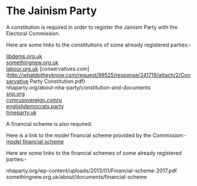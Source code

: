 # The Jainism Party

A constitution is required in order to register the Jainism Party with the Electoral Commission.
  

Here are some links to the constitutions of some already registered parties:-

[libdems.org.uk](http://libdems.org.uk/constitution)  
[somethingnew.org.uk](http://somethingnew.org.uk/about/documents/party-constitution)  
[labour.org.uk](http://electoralcommission.org.uk/__data/assets/pdf_file/0004/67657/FOI8508-online-version-all-documents.pdf)   [conservatives.com](http://whatdotheyknow.com/request/99525/response/241719/attach/2/Conservative Party Constitution.pdf)  
nhaparty.org/about-nha-party/constitution-and-documents  
[snp.org](http://politike.al/wp-content/uploads/2016/03/Statuti-i-Partise-Nacionaliste-Britani.pdf)  
[cymrusovereign.cymru](http://cymrusovereign.cymru/party-constitution-2)  
[englishdemocrats.party](http://englishdemocrats.party/our-party/constitution)  
[timeparty.uk](http://timeparty.uk/wp-content/uploads/2018/07/TimeParty-Constitution-rev22254.pdf)  
  
A financial scheme is also required.  
  
Here is a link to the model financial scheme provided by the Commission:-  
[model financial scheme](http://electoralcommission.org.uk/__data/assets/word_doc/0007/68317/doc-financial-rp.doc)
  
Here are some links to the financial schemes of some already registered parties:-  
  
nhaparty.org/wp-content/uploads/2013/01/Financial-scheme-2017.pdf  
somethingnew.org.uk/about/documents/financial-scheme
